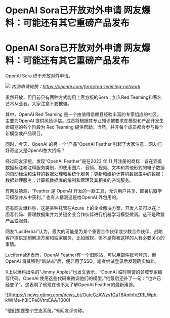 # OpenAI Sora已开放对外申请 网友爆料：可能还有其它重磅产品发布

# OpenAI Sora已开放对外申请 网友爆料：可能还有其它重磅产品发布

OpenAI Sora 终于开放对外申请。

![](https://inews.gtimg.com/news_bt/ODgmuG01j8kMMIC_Bhsg7W9ckWyaUogdavcUuWhHPwnToAA/1000)
_内测申请链接：https://openai.com/form/red-teaming-network_

虽然开放，但目前只有两种方式能用上官方版的Sora：加入Red Teaming和著名艺术从业者。大家注意不要被骗。

其中，OpenAI Red Teaming 是一个由值得信赖且经验丰富的专家组成的社区，主要为OpenAI
提供风险评估。成员将根据其专业知识被要求在模型和产品开发生命周期的各个阶段为 Red Teaming
提供帮助。当然，并非每个成员都会参与每个新模型或产品项目。

同时，今天，OpenAI 的另一个“产品”OpenAI Feather 引起了大家注意，网友们好奇这又是OpenAI憋大招吗？

经过网友深挖，发现“OpenAI Feather”是在2023 年 11
月注册的商标：旨在涵盖数据标注和注释服务类别，即使用图片、音频、视频、文本和其他形式的电子数据的自动标注和注释的数据处理和系统化服务；更新和维护计算机数据库中的数据；数据处理服务；计算机数据库的编制和管理及其相关的咨询服务。

有网友猜测，“Feather 是 OpenAI 开发的一款工具，允许用户共享、部署机器学习模型并从中获利。” 也有人猜测这是给OpenAI 外包用的。

还有网友爆料称，这是某种托管在Azure
上的企业解决方案，开发人员可以在上面写代码、管理数据集并为关键企业合作伙伴进行机器学习模型微调。这不是欧盟产品或服务。

网友“Lucifernal”认为，最大的可能是为某个重要合作伙伴或少数合作伙伴、战略客户提供定制解决方案和独家服务，比如微软，但不是你我这样的人有必要关心的事情。

Lucifernal还表示，OpenAI Feather有一个旧网站，可以用邮件账号登录，但OpenAI
将其移到“新站点”后，便启用了SSO。笔者尝试登录后发现确实如此。

X上以爆料出名的“Jimmy Apples”也发文表示，“OpenAI 临时聘请的领域专家编写代码，OpenAI
使用这些代码来微调他们的模型。”他最后还补了一句：“也许已经变了”，这表明了他现在也不太了解OpenAI Feather的最新用途。

![](https://inews.gtimg.com/news_bt/OuteGzAWzv1QaT8AmhfxZRfLWph-
kWIMe-h3ICPa8VtmEAA/1000)

“他们想要整个生态系统。”有网友评价称。

